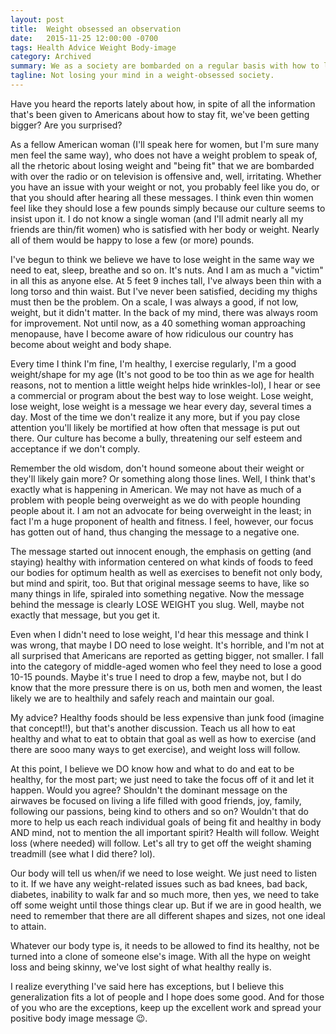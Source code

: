 ```yaml
---
layout: post
title:  Weight obsessed an observation
date:   2015-11-25 12:00:00 -0700
tags: Health Advice Weight Body-image
category: Archived
summary: We as a society are bombarded on a regular basis with how to lose weight. To the point that even if you don't have a weight problem, you think you should. When we see and hear messages every day on how to lose weight, it's only natural we would begin to think we need to lose weight.
tagline: Not losing your mind in a weight-obsessed society.
---
```


Have you heard the reports lately about how, in spite of all the information that's been given to Americans about how to stay fit, we've been getting bigger? Are you surprised?

As a fellow American woman (I'll speak here for women, but I'm sure many men feel the same way), who does not have a weight problem to speak of, all the rhetoric about losing weight and "being fit" that we are bombarded with over the radio or on television is offensive and, well, irritating. Whether you have an issue with your weight or not, you probably feel like you do, or that you should after hearing all these messages. I think even thin women feel like they should lose a few pounds simply because our culture seems to insist upon it. I do not know a single woman (and I'll admit nearly all my friends are thin/fit women) who is satisfied with her body or weight. Nearly all of them would be happy to lose a few (or more) pounds.

I've begun to think we believe we have to lose weight in the same way we need to eat, sleep, breathe and so on. It's nuts. And I am as much a "victim" in all this as anyone else. At 5 feet 9 inches tall, I've always been thin with a long torso and thin waist. But I've never been satisfied, deciding my thighs must then be the problem. On a scale, I was always a good, if not low, weight, but it didn't matter. In the back of my mind, there was always room for improvement. Not until now, as a 40 something woman approaching menopause, have I become aware of how ridiculous our country has become about weight and body shape.

Every time I think I'm fine, I'm healthy, I exercise regularly, I'm a good weight/shape for my age (It's not good to be too thin as we age for health reasons, not to mention a little weight helps hide wrinkles-lol), I hear or see a commercial or program about the best way to lose weight. Lose weight, lose weight, lose weight is a message we hear every day, several times a day. Most of the time we don't realize it any more, but if you pay close attention you'll likely be mortified at how often that message is put out there. Our culture has become a bully, threatening our self esteem and acceptance if we don't comply.

Remember the old wisdom, don't hound someone about their weight or they'll likely gain more? Or something along those lines. Well, I think that's exactly what is happening in American. We may not have as much of a problem with people being overweight as we do with people hounding people about it. I am not an advocate for being overweight in the least; in fact I'm a huge proponent of health and fitness. I feel, however, our focus has gotten out of hand, thus changing the message to a negative one.

The message started out innocent enough, the emphasis on getting (and staying) healthy with information centered on what kinds of foods to feed our bodies for optimum health as well as exercises to benefit not only body, but mind and spirit, too. But that original message seems to have, like so many things in life, spiraled into something negative. Now the message behind the message is clearly LOSE WEIGHT you slug. Well, maybe not exactly that message, but you get it.

Even when I didn't need to lose weight, I'd hear this message and think I was wrong, that maybe I DO need to lose weight. It's horrible, and I'm not at all surprised that Americans are reported as getting bigger, not smaller. I fall into the category of middle-aged women who feel they need to lose a good 10-15 pounds. Maybe it's true I need to drop a few, maybe not, but I do know that the more pressure there is on us, both men and women, the least likely we are to healthily and safely reach and maintain our goal.

My advice? Healthy foods should be less expensive than junk food (imagine that concept!!), but that's another discussion. Teach us all how to eat healthy and what to eat to obtain that goal as well as how to exercise (and there are sooo many ways to get exercise), and weight loss will follow.

At this point, I believe we DO know how and what to do and eat to be healthy, for the most part; we just need to take the focus off of it and let it happen. Would you agree? Shouldn't the dominant message on the airwaves be focused on living a life filled with good friends, joy, family, following our passions, being kind to others and so on? Wouldn't that do more to help us each reach individual goals of being fit and healthy in body AND mind, not to mention the all important spirit? Health will follow. Weight loss (where needed) will follow. Let's all try to get off the weight shaming treadmill (see what I did there? lol).

Our body will tell us when/if we need to lose weight. We just need to listen to it. If we have any weight-related issues such as bad knees, bad back, diabetes, inability to walk far and so much more, then yes, we need to take off some weight until those things clear up. But if we are in good health, we need to remember that there are all different shapes and sizes, not one ideal to attain.

Whatever our body type is, it needs to be allowed to find its healthy, not be turned into a clone of someone else's image. With all the hype on weight loss and being skinny, we've lost sight of what healthy really is.

I realize everything I've said here has exceptions, but I believe this generalization fits a lot of people and I hope does some good. And for those of you who are the exceptions, keep up the excellent work and spread your positive body image message 😉.